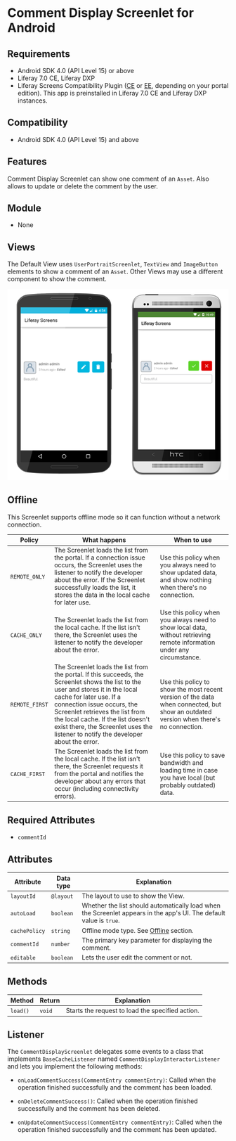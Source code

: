 # Comment Display Screenlet for Android [](id=comment-display-screenlet-for-android)

## Requirements [](id=requirements)

- Android SDK 4.0 (API Level 15) or above
- Liferay 7.0 CE, Liferay DXP
- Liferay Screens Compatibility Plugin
  ([CE](http://www.liferay.com/marketplace/-/mp/application/54365664) or 
  [EE](http://www.liferay.com/marketplace/-/mp/application/54369726), 
  depending on your portal edition). This app is preinstalled in Liferay 7.0 CE 
  and Liferay DXP instances. 

## Compatibility [](id=compatibility)

- Android SDK 4.0 (API Level 15) and above

## Features [](id=features)

Comment Display Screenlet can show one comment of an `Asset`. Also allows to update or delete the comment by the user.

## Module [](id=module)

- None

## Views [](id=views)

The Default View uses `UserPortraitScreenlet`, `TextView` and `ImageButton` elements to show a comment of an `Asset`. 
Other Views may use a different component to show the comment.

![Figure 1: Comment Display Screenlet using the Default (`default`) Theme.](../../images/screens-android-commentdisplay.png)

## Offline [](id=offline)

This Screenlet supports offline mode so it can function without a network 
connection. 

| Policy | What happens | When to use |
|--------|--------------|-------------|
| `REMOTE_ONLY` | The Screenlet loads the list from the portal. If a connection issue occurs, the Screenlet uses the listener to notify the developer about the error. If the Screenlet successfully loads the list, it stores the data in the local cache for later use. | Use this policy when you always need to show updated data, and show nothing when there's no connection. |
| `CACHE_ONLY` | The Screenlet loads the list from the local cache. If the list isn't there, the Screenlet uses the listener to notify the developer about the error. | Use this policy when you always need to show local data, without retrieving remote information under any circumstance. |
| `REMOTE_FIRST` | The Screenlet loads the list from the portal. If this succeeds, the Screenlet shows the list to the user and stores it in the local cache for later use. If a connection issue occurs, the Screenlet retrieves the list from the local cache. If the list doesn't exist there, the Screenlet uses the listener to notify the developer about the error. | Use this policy to show the most recent version of the data when connected, but show an outdated version when there's no connection. |
| `CACHE_FIRST` | The Screenlet loads the list from the local cache. If the list isn't there, the Screenlet requests it from the portal and notifies the developer about any errors that occur (including connectivity errors). | Use this policy to save bandwidth and loading time in case you have local (but probably outdated) data. |

## Required Attributes [](id=required-attributes)

- `commentId`

## Attributes [](id=attributes)

| Attribute | Data type | Explanation |
|-----------|-----------|-------------|
| `layoutId` | `@layout` | The layout to use to show the View.|
| `autoLoad` | `boolean` | Whether the list should automatically load when the Screenlet appears in the app's UI. The default value is `true`. |
| `cachePolicy` | `string` | Offline mode type. See [Offline](#offline) section. |
| `commentId` | `number` | The primary key parameter for displaying the comment. |
| `editable` | `boolean` | Lets the user edit the comment or not. |

## Methods [](id=methods)

| Method | Return | Explanation |
|-----------|-----------|-------------| 
| `load()` | `void` | Starts the request to load the specified action. |

## Listener [](id=listener)

The `CommentDisplayScreenlet` delegates some events to a class that implements `BaseCacheListener` named `CommentDisplayInteractorListener` and lets you implement the following methods:

- `onLoadCommentSuccess(CommentEntry commentEntry)`: Called when the operation finished successfully and the comment has been loaded.

- `onDeleteCommentSuccess()`: Called when the operation finished successfully and the comment has been deleted.

- `onUpdateCommentSuccess(CommentEntry commentEntry)`: Called when the operation finished successfully and the comment has been updated.

